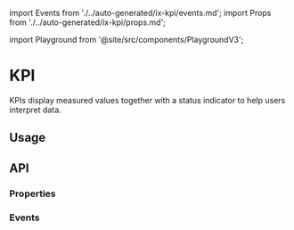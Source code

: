 import Events from './../auto-generated/ix-kpi/events.md';
import Props from './../auto-generated/ix-kpi/props.md';

import Playground from '@site/src/components/PlaygroundV3';

# KPI
<!-- introduction start -->
KPIs display measured values together with a status indicator to help users interpret data.
<!-- introduction end -->
## Usage

<Playground name="kpi" height="28rem"></Playground>

## API

### Properties

<Props />

### Events

<Events />
